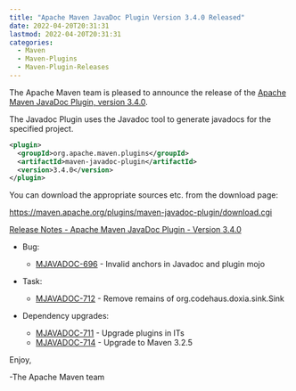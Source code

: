 ```yaml
---
title: "Apache Maven JavaDoc Plugin Version 3.4.0 Released"
date: 2022-04-20T20:31:31
lastmod: 2022-04-20T20:31:31
categories:
  - Maven
  - Maven-Plugins
  - Maven-Plugin-Releases
---
```

The Apache Maven team is pleased to announce the release of the 
[Apache Maven JavaDoc Plugin, version 3.4.0](https://maven.apache.org/plugins/maven-javadoc-plugin).

The Javadoc Plugin uses the Javadoc tool to generate javadocs for the
specified project. 


```xml
<plugin>
  <groupId>org.apache.maven.plugins</groupId>
  <artifactId>maven-javadoc-plugin</artifactId>
  <version>3.4.0</version>
</plugin>
```

You can download the appropriate sources etc. from the download page:

https://maven.apache.org/plugins/maven-javadoc-plugin/download.cgi

<!-- more -->

[Release Notes - Apache Maven JavaDoc Plugin - Version 3.4.0](https://issues.apache.org/jira/secure/ReleaseNote.jspa?version=12330874&styleName=Text&projectId=12317529)



* Bug:
 
  * [MJAVADOC-696](https://issues.apache.org/jira/browse/MJAVADOC-696) - Invalid anchors in Javadoc and plugin mojo

* Task:
 
  * [MJAVADOC-712](https://issues.apache.org/jira/browse/MJAVADOC-712) - Remove remains of org.codehaus.doxia.sink.Sink

* Dependency upgrades:
 
  * [MJAVADOC-711](https://issues.apache.org/jira/browse/MJAVADOC-711) - Upgrade plugins in ITs
  * [MJAVADOC-714](https://issues.apache.org/jira/browse/MJAVADOC-714) - Upgrade to Maven 3.2.5


Enjoy,

-The Apache Maven team 
